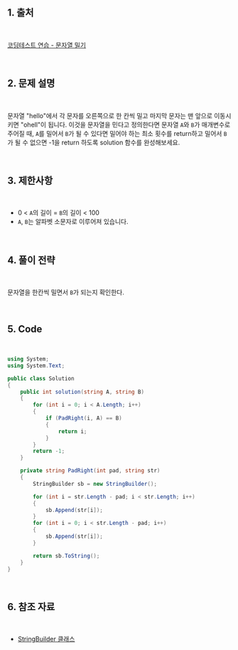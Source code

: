 ## 1. 출처

<br>

[코딩테스트 연습 - 문자열 밀기](https://school.programmers.co.kr/learn/courses/30/lessons/120921)

<br>

## 2. 문제 설명

<br>

문자열 "hello"에서 각 문자를 오른쪽으로 한 칸씩 밀고 마지막 문자는 맨 앞으로 이동시키면 "ohell"이 됩니다. 이것을 문자열을 민다고 정의한다면 문자열 `A`와 `B`가 매개변수로 주어질 때, `A`를 밀어서 `B`가 될 수 있다면 밀어야 하는 최소 횟수를 return하고 밀어서 `B`가 될 수 없으면 -1을 return 하도록 solution 함수를 완성해보세요.

<br>

## 3. 제한사항

<br>

- 0 < `A`의 길이 = `B`의 길이 < 100
- `A`, `B`는 알파벳 소문자로 이루어져 있습니다.

<br>

## 4. 풀이 전략

<br>

문자열을 한칸씩 밀면서 `B`가 되는지 확인한다.
 
<br>

## 5. Code

<br>

```cs
using System;
using System.Text;

public class Solution
{
    public int solution(string A, string B)
    {
        for (int i = 0; i < A.Length; i++)
        {
            if (PadRight(i, A) == B)
            {
                return i;
            }
        }
        return -1;
    }

    private string PadRight(int pad, string str)
    {
        StringBuilder sb = new StringBuilder();

        for (int i = str.Length - pad; i < str.Length; i++)
        {
            sb.Append(str[i]);
        }
        for (int i = 0; i < str.Length - pad; i++)
        {
            sb.Append(str[i]);
        }

        return sb.ToString();
    }
}
```

<br>

## 6. 참조 자료

<br>

- [StringBuilder 클래스](https://learn.microsoft.com/ko-kr/dotnet/api/system.text.stringbuilder?view=net-8.0)